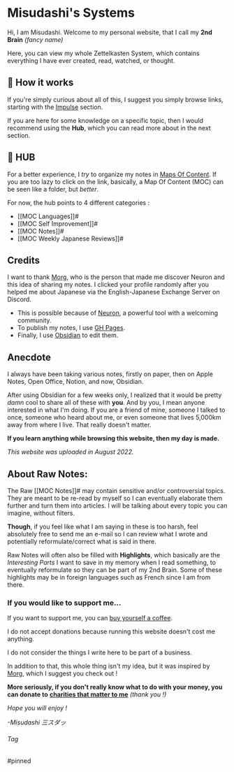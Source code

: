 # Misudashi's Systems

Hi, I am Misudashi. Welcome to my personal website, that I call my **2nd Brain** *(fancy name)*

Here, you can view my whole Zettelkasten System, which contains everything I have ever created, read, watched, or thought.

## 📌 How it works

If you're simply curious about all of this, I suggest you simply browse links, starting with the [Impulse](https://misudashi.github.io/systems/impulse) section.

If you are here for some knowledge on a specific topic, then I would recommend using the **Hub**, which you can read more about in the next section.

## 📌 HUB

For a better experience, I *try* to organize my notes in [Maps Of Content](https://justgage.github.io/moc.md). If you are too lazy to click on the link, basically, a Map Of Content (MOC) can be seen like a folder, but *better*.

For now, the hub points to 4 different categories :
- [[MOC Languages]]#
- [[MOC Self Improvement]]#
- [[MOC Notes]]#
- [[MOC Weekly Japanese Reviews]]#

##  Credits

I want to thank [Morg](https://morg.systems/), who is the person that made me discover Neuron and this idea of sharing my notes. I clicked your profile randomly after you helped me about Japanese via the English-Japanese Exchange Server on Discord.

- This is possible because of [Neuron](https://neuron.zettel.page/), a powerful tool with a welcoming community.
- To publish my notes, I use [GH Pages](https://pages.github.com/).
- Finally, I use [Obsidian](https://obsidian.md/) to edit them.

## Anecdote

I always have been taking various notes, firstly on paper, then on Apple Notes, Open Office, Notion, and now, Obsidian.

After using Obsidian for a few weeks only, I realized that it would be pretty *damn* cool to share all of these with **you**. And by you, I mean anyone interested in what I'm doing. If you are a friend of mine, someone I talked to once, someone who heard about me, or even someone that lives 5,000km away from where I live. That really doesn't matter.

**If you learn anything while browsing this website, then my day is made.**

*This website was uploaded in August 2022.*

## About Raw Notes:

The Raw [[MOC Notes]]# may contain sensitive and/or controversial topics. They are meant to be re-read by myself so I can eventually elaborate them further and turn them into articles. I will be talking about every topic you can imagine, without filters. 

**Though**, if you feel like what I am saying in these is too harsh, feel absolutely free to send me an e-mail so I can review what I wrote and potentially reformulate/correct what is said in there. 

Raw Notes will often also be filled with **Highlights**, which basically are the *Interesting Parts* I want to save in my memory when I read something, to eventually reformulate so they can be part of my 2nd Brain. Some of these highlights may be in foreign languages such as French since I am from there.

### If you would like to support me...

If you want to support me, you can [buy yourself a coffee]().

I do not accept donations because running this website doesn't cost me anything. 

I do not consider the things I write here to be part of a business.

In addition to that, this whole thing isn't my idea, but it was inspired by [Morg](https://morg.systems), which I suggest you check out !

**More seriously, if you don't really know what to do with your money, you can donate to** [**charities that matter to me**](https://www.google.com/search?q=I+want+to+donate+money+to+help+cancer+research.&oq=I+want+to+donate+money+to+help+cancer+research.&aqs=chrome..69i57j69i64.17103j0j9&sourceid=chrome&ie=UTF-8) *(thank you !)*


*Hope you will enjoy !*

*-Misudashi 三スダッ*



###### Tag
#pinned
